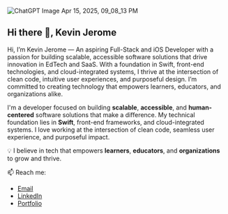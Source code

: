 ![ChatGPT Image Apr 15, 2025, 09_08_13 PM](https://github.com/user-attachments/assets/a385c32e-9d8c-4b93-acf2-d994196211b7)


## Hi there 👋, Kevin Jerome
Hi, I’m Kevin Jerome — An aspiring Full-Stack and iOS Developer with a passion for building scalable, accessible software solutions that drive innovation in EdTech and SaaS. With a foundation in Swift, front-end technologies, and cloud-integrated systems, I thrive at the intersection of clean code, intuitive user experiences, and purposeful design. I’m committed to creating technology that empowers learners, educators, and organizations alike.

I'm a developer focused on building **scalable**, **accessible**, and **human-centered** software solutions that make a difference. My technical foundation lies in **Swift**, front-end frameworks, and cloud-integrated systems. I love working at the intersection of clean code, seamless user experience, and purposeful impact.

💡 I believe in tech that empowers **learners**, **educators**, and **organizations** to grow and thrive.

📫 Reach me:
- [Email](mailto:blade94781kj@gmail.com) 
- [LinkedIn](https://www.linkedin.com/in/kevin-jeromebladekj)
- [Portfolio](https://spiketek241.github.io/Portfolio-Website/)


